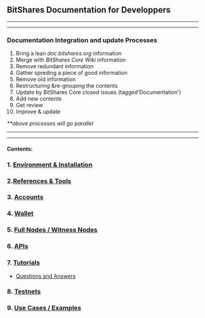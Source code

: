 ## BitShares Documentation for Developpers

***
***
### Documentation Integration and update Processes
1. Bring a lean _doc.bitshares.org_ information
2. Merge with _BitShares Core Wiki_ information
3. Remove redundant information 
4. Gather spreding a piece of good information 
5. Remove old information
6. Restructuring &re-grouping the contents 
7. Update by BitShares Core closed issues (tagged'Documentation')
8. Add new contents
9. Get review
10. Improve & update

_**above processes will go parallel_

***
***

#### Contents:

### 1. [Environment & Installation ](/developers/1_installation/Readme.md#1-environment--installation)

### 2.[References & Tools](/developers/2_references_tools#2-references--tools)
     
### 3. [Accounts](/developers/3_accounts/Readme.md#3-accounts)

### 4. [Wallet](/developers/4_wallet/Readme.md#4-wallet)

### 5. [Full Nodes / Witness Nodes](/developers/5_full-witness_nodes/Readme.md#5-full-node--witness-node)
### 6. [APIs](/developers/6_apis/Readme.md#6-apis) 
### 7. [Tutorials](/developers/7_tutorials/Readme.md#7-tutorials)
- [Questions and Answers](/developers/7_tutorials/01_QA.md#questions)
### 8. [Testnets](/developers/8_testnets/Readme.md#8-testnets)
### 9. [Use Cases / Examples](/developers/9_use_cases#9-use-cases--examples)

   


